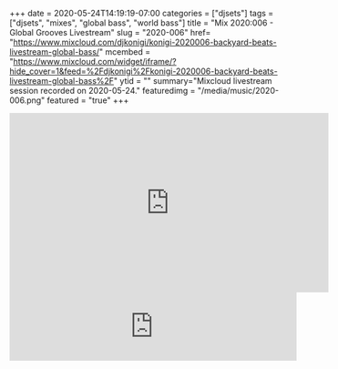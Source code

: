 +++
date = 2020-05-24T14:19:19-07:00
categories = ["djsets"]
tags = ["djsets", "mixes", "global bass", "world bass"]
title = "Mix 2020:006 - Global Grooves Livestream"
slug = "2020-006"
href= "https://www.mixcloud.com/djkonigi/konigi-2020006-backyard-beats-livestream-global-bass/"
mcembed = "https://www.mixcloud.com/widget/iframe/?hide_cover=1&feed=%2Fdjkonigi%2Fkonigi-2020006-backyard-beats-livestream-global-bass%2F"
ytid = ""
summary="Mixcloud livestream session recorded on 2020-05-24."
featuredimg = "/media/music/2020-006.png"
featured = "true"
+++

<div class="mix"><div class="video" >
<iframe width="560" height="315" src="https://www.youtube.com/embed/kqQ0aYPhZEo" frameborder="0" allow="accelerometer; autoplay; encrypted-media; gyroscope; picture-in-picture" allowfullscreen></iframe>
</div></div>

<iframe width="100%" height="120" src="https://www.mixcloud.com/widget/iframe/?hide_cover=1&feed=%2Fdjkonigi%2Fkonigi-2020006-backyard-beats-livestream-global-bass%2F" frameborder="0" ></iframe>